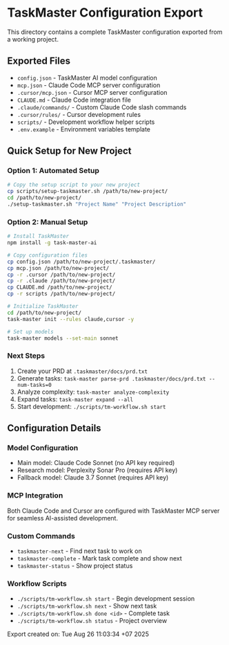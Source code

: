 # TaskMaster Configuration Export

This directory contains a complete TaskMaster configuration exported from a working project.

## Exported Files

- `config.json` - TaskMaster AI model configuration
- `mcp.json` - Claude Code MCP server configuration
- `.cursor/mcp.json` - Cursor MCP server configuration
- `CLAUDE.md` - Claude Code integration file
- `.claude/commands/` - Custom Claude Code slash commands
- `.cursor/rules/` - Cursor development rules
- `scripts/` - Development workflow helper scripts
- `.env.example` - Environment variables template

## Quick Setup for New Project

### Option 1: Automated Setup
```bash
# Copy the setup script to your new project
cp scripts/setup-taskmaster.sh /path/to/new-project/
cd /path/to/new-project/
./setup-taskmaster.sh "Project Name" "Project Description"
```

### Option 2: Manual Setup
```bash
# Install TaskMaster
npm install -g task-master-ai

# Copy configuration files
cp config.json /path/to/new-project/.taskmaster/
cp mcp.json /path/to/new-project/
cp -r .cursor /path/to/new-project/
cp -r .claude /path/to/new-project/
cp CLAUDE.md /path/to/new-project/
cp -r scripts /path/to/new-project/

# Initialize TaskMaster
cd /path/to/new-project/
task-master init --rules claude,cursor -y

# Set up models
task-master models --set-main sonnet
```

### Next Steps

1. Create your PRD at `.taskmaster/docs/prd.txt`
2. Generate tasks: `task-master parse-prd .taskmaster/docs/prd.txt --num-tasks=0`
3. Analyze complexity: `task-master analyze-complexity`
4. Expand tasks: `task-master expand --all`
5. Start development: `./scripts/tm-workflow.sh start`

## Configuration Details

### Model Configuration
- Main model: Claude Code Sonnet (no API key required)
- Research model: Perplexity Sonar Pro (requires API key)
- Fallback model: Claude 3.7 Sonnet (requires API key)

### MCP Integration
Both Claude Code and Cursor are configured with TaskMaster MCP server for seamless AI-assisted development.

### Custom Commands
- `taskmaster-next` - Find next task to work on
- `taskmaster-complete` - Mark task complete and show next
- `taskmaster-status` - Show project status

### Workflow Scripts
- `./scripts/tm-workflow.sh start` - Begin development session
- `./scripts/tm-workflow.sh next` - Show next task
- `./scripts/tm-workflow.sh done <id>` - Complete task
- `./scripts/tm-workflow.sh status` - Project overview

Export created on: Tue Aug 26 11:03:34 +07 2025
